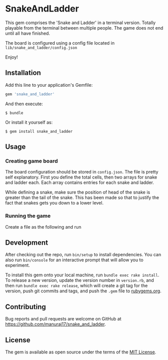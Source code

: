 # SnakeAndLadder

This gem comprises the 'Snake and Ladder' in a terminal version.
Totally playable from the terminal between multiple people. The game does not end until all have finished.

The board is configured using a config file located in `lib/snake_and_ladder/config.json`

Enjoy!

## Installation

Add this line to your application's Gemfile:

```ruby
gem 'snake_and_ladder'
```

And then execute:

    $ bundle

Or install it yourself as:

    $ gem install snake_and_ladder

## Usage

### Creating game board
  The board configuration should be stored in `config.json`. The file is pretty self explanatory. First you define the total cells, then two arrays for snake and ladder each. Each array contains entries for each snake and ladder.

  While defining a snake, make sure the position of head of the snake is greater than the tail of the snake. This has been made so that to justify the fact that snakes gets you down to a lower level.

### Running the game

  Create a file as the following and run
## Development

After checking out the repo, run `bin/setup` to install dependencies. You can also run `bin/console` for an interactive prompt that will allow you to experiment.

To install this gem onto your local machine, run `bundle exec rake install`. To release a new version, update the version number in `version.rb`, and then run `bundle exec rake release`, which will create a git tag for the version, push git commits and tags, and push the `.gem` file to [rubygems.org](https://rubygems.org).

## Contributing

Bug reports and pull requests are welcome on GitHub at https://github.com/manuraj17/snake_and_ladder.


## License

The gem is available as open source under the terms of the [MIT License](http://opensource.org/licenses/MIT).
